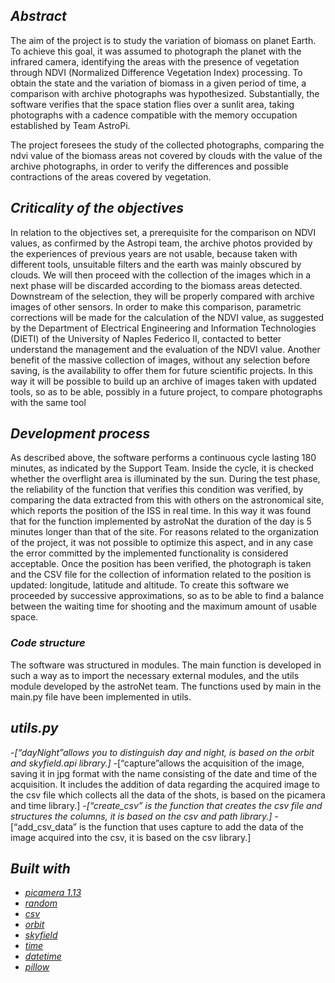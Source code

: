 ## *Abstract*
The aim of the project is to study the variation of biomass on planet Earth. To achieve this goal, it was assumed to photograph the planet with the infrared camera, identifying the areas with the presence of vegetation through NDVI (Normalized Difference Vegetation Index) processing. To obtain the state and the variation of biomass in a given period of time, a comparison with archive photographs was hypothesized.
Substantially, the software verifies that the space station flies over a sunlit area, taking photographs with a cadence compatible with the memory occupation established by Team AstroPi.

The project foresees the study of the collected photographs, comparing the ndvi value of the biomass areas not covered by clouds with the value of the archive photographs, in order to verify the differences and possible contractions of the areas covered by vegetation.


## *Criticality of the objectives*

In relation to the objectives set, a prerequisite for the comparison on NDVI values, as confirmed by the Astropi team, the archive photos provided by the experiences of previous years are not usable, because taken with different tools, unsuitable filters and the earth was mainly obscured by clouds. 
We will then proceed with the collection of the images which in a next phase will be discarded according to the biomass areas detected. Downstream of the selection, they will be properly compared with archive images of other sensors. In order to make this comparison, parametric corrections will be made for the calculation of the NDVI value, as suggested by the Department of Electrical Engineering and Information Technologies (DIETI) of the University of Naples Federico II, contacted to better understand the management and the evaluation of the NDVI value. Another benefit of the massive collection of images, without any selection before saving, is the availability to offer them for future scientific projects. In this way it will be possible to build up an archive of images taken with updated tools, so as to be able, possibly in a future project, to compare photographs with the same tool


## *Development process*

As described above, the software performs a continuous cycle lasting 180 minutes, as indicated by the Support Team. Inside the cycle, it is checked whether the overflight area is illuminated by the sun. During the test phase, the reliability of the function that verifies this condition was verified, by comparing the data extracted from this with others on the astronomical site, which reports the position of the ISS in real time. In this way it was found that for the function implemented by astroNat the duration of the day is 5 minutes longer than that of the site. For reasons related to the organization of the project, it was not possible to optimize this aspect, and in any case the error committed by the implemented functionality is considered acceptable. Once the position has been verified, the photograph is taken and the CSV file for the collection of information related to the position is updated: longitude, latitude and altitude. To create this software we proceeded by successive approximations, so as to be able to find a balance between the waiting time for shooting and the maximum amount of usable space.


### *Code structure*
The software was structured in modules. The main function is developed in such a way as to import the necessary external modules, and the utils module developed by the astroNet team.
The functions used by main in the main.py file have been implemented in utils.

## *utils.py*
-*[“dayNight”allows you to distinguish day and night, is based on the orbit and skyfield.api library.]
-*[“capture”allows the acquisition of the image, saving it in jpg format with the name consisting of the date and time of the acquisition. It includes the addition of data regarding the acquired image to the csv file which collects all the data of the shots, is based on the picamera and time library.]
-*[“create_csv”  is the function that creates the csv file and structures the columns, it is based on the csv and path library.]
-*[“add_csv_data” is the function that uses capture to add the data of the image acquired into the csv, it is based on the csv library.]





## *Built with*

- *[picamera 1.13](https://picamera.readthedocs.io/en/release-1.13/)*
- *[random](https://docs.python.org/3/library/random.html)*
- *[csv](https://docs.python.org/3/library/csv.html)*
- *[orbit](https://orbit-ml.readthedocs.io/en/latest/)*
- *[skyfield](https://rhodesmill.org/skyfield/)*
- *[time](https://docs.python.org/3/library/time.html)*
- *[datetime](https://docs.python.org/3/library/datetime.html#module-datetime)*
- *[pillow](https://pillow.readthedocs.io/en/stable/)*




